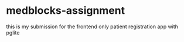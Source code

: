 # medblocks-assignment
this is my submission for the frontend only patient registration app with pglite
